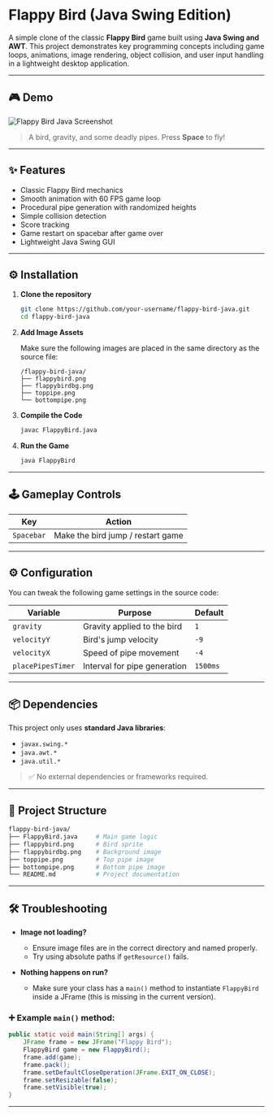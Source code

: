 # Flappy Bird (Java Swing Edition)

A simple clone of the classic **Flappy Bird** game built using **Java Swing and AWT**. This project demonstrates key programming concepts including game loops, animations, image rendering, object collision, and user input handling in a lightweight desktop application.

---

## 🎮 Demo

![Flappy Bird Java Screenshot](./screenshot.png)

> A bird, gravity, and some deadly pipes. Press **Space** to fly!

---

## ✨ Features

- Classic Flappy Bird mechanics
- Smooth animation with 60 FPS game loop
- Procedural pipe generation with randomized heights
- Simple collision detection
- Score tracking
- Game restart on spacebar after game over
- Lightweight Java Swing GUI

---

## ⚙️ Installation

1. **Clone the repository**
   ```bash
   git clone https://github.com/your-username/flappy-bird-java.git
   cd flappy-bird-java
   ```

2. **Add Image Assets**

   Make sure the following images are placed in the same directory as the source file:

   ```
   /flappy-bird-java/
   ├── flappybird.png
   ├── flappybirdbg.png
   ├── toppipe.png
   └── bottompipe.png
   ```

3. **Compile the Code**
   ```bash
   javac FlappyBird.java
   ```

4. **Run the Game**
   ```bash
   java FlappyBird
   ```

---

## 🕹 Gameplay Controls

| Key        | Action               |
|------------|----------------------|
| `Spacebar` | Make the bird jump / restart game |

---

## ⚙️ Configuration

You can tweak the following game settings in the source code:

| Variable         | Purpose                         | Default |
|------------------|----------------------------------|---------|
| `gravity`        | Gravity applied to the bird      | `1`     |
| `velocityY`      | Bird's jump velocity             | `-9`    |
| `velocityX`      | Speed of pipe movement           | `-4`    |
| `placePipesTimer`| Interval for pipe generation     | `1500ms`|

---

## 📦 Dependencies

This project only uses **standard Java libraries**:

- `javax.swing.*`
- `java.awt.*`
- `java.util.*`

> ✅ No external dependencies or frameworks required.

---

## 🧾 Project Structure

```bash
flappy-bird-java/
├── FlappyBird.java     # Main game logic
├── flappybird.png      # Bird sprite
├── flappybirdbg.png    # Background image
├── toppipe.png         # Top pipe image
├── bottompipe.png      # Bottom pipe image
└── README.md           # Project documentation
```

---

## 🛠 Troubleshooting

- **Image not loading?**
  - Ensure image files are in the correct directory and named properly.
  - Try using absolute paths if `getResource()` fails.

- **Nothing happens on run?**
  - Make sure your class has a `main()` method to instantiate `FlappyBird` inside a JFrame (this is missing in the current version).

### ➕ Example `main()` method:
```java
public static void main(String[] args) {
    JFrame frame = new JFrame("Flappy Bird");
    FlappyBird game = new FlappyBird();
    frame.add(game);
    frame.pack();
    frame.setDefaultCloseOperation(JFrame.EXIT_ON_CLOSE);
    frame.setResizable(false);
    frame.setVisible(true);
}
```

---

